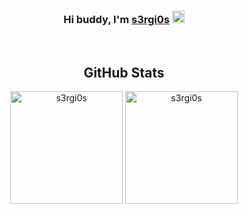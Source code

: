 <div align="center">
<h3 align="center">
Hi buddy, I'm <a href="https://www.instagram.com/marcobertagnolli/" target="_blank" rel="noreferrer">s3rgi0s</a>      <img style="height:20px;" src="https://external-content.duckduckgo.com/iu/?u=https%3A%2F%2Fmedia.tenor.com%2Fimages%2F30169e4a670daf12443df7d2dd140176%2Ftenor.gif&f=1&nofb=1">
</h3>

<br>

## GitHub Stats 

<p align="center">
<img height="180em" src="https://github-readme-stats.vercel.app/api?username=s3rgi0s&hide_border=true&count_private=true&show_icons=true&theme=ayu-mirage" alt="s3rgi0s" align = "center"/>
<img height=180em" src="https://github-readme-stats.vercel.app/api/top-langs?username=s3rgi0s&show_icons=true&locale=en&layout=compact&hide_border=true&theme=ayu-mirage" alt="s3rgi0s" align = "center"/>
</p>
